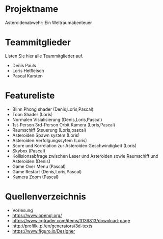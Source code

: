 # Projektname
Asteroidenabwehr: Ein Weltraumabenteuer

# Teammitglieder
Listen Sie hier alle Teammitglieder auf.
- Denis Pauls
- Loris Hetfleisch
- Pascal Karsten

# Featureliste
- Blinn Phong shader                                                                    (Denis,Loris,Pascal)
- Toon Shader                                                                           (Loris)
- Normalen Visialisierung                                                               (Denis,Loris,Pascal) 
- 1st-Person 3rd-Person Orbit Kamera                                                    (Loris,Pascal)
- Raumschiff Steuerung                                                                  (Loris,pascal)
- Asteroiden Spawn system                                                               (Loris)
- Asteroiden Verfolgungssytem                                                           (Loris)
- Score und Korrelation zur Asteroiden Geschwindigkeit                                  (Loris) 
- Skybox                                                                                (Pascal)
- Kollisionsabfrage zwischen Laser und Asteroiden sowie Raumschiff und Asteroiden       (Denis)
- Game Over Menu                                                                        (Pascal)
- Game Restart                                                                          (Denis,Loris,Pascal)
- Kamera Zoom                                                                           (Pascal)

# Quellenverzeichnis
- Vorlesung
- https://www.opengl.org/
- https://www.cgtrader.com/items/3136813/download-page
- http://profilki.pl/en/generators/3d-texts
- https://www.figuro.io/Designer

